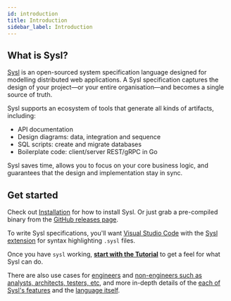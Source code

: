 ```yaml
---
id: introduction
title: Introduction
sidebar_label: Introduction
---
```


## What is Sysl?

[Sysl](https://github.com/anz-bank/sysl) is an open-sourced system specification language designed for modelling distributed web applications. A Sysl specification captures the design of your project—or your entire organisation—and becomes a single source of truth.

Sysl supports an ecosystem of tools that generate all kinds of artifacts, including:

- API documentation
- Design diagrams: data, integration and sequence
- SQL scripts: create and migrate databases
- Boilerplate code: client/server REST/gRPC in Go

Sysl saves time, allows you to focus on your core business logic, and guarantees that the design and implementation stay in sync.

## Get started

Check out [Installation](installation.md) for how to install Sysl. Or just grab a pre-compiled binary from the [GitHub releases page](https://github.com/anz-bank/sysl/releases).

To write Sysl specifications, you'll want [Visual Studio Code](https://code.visualstudio.com/) with the [Sysl extension](https://marketplace.visualstudio.com/items?itemName=ANZ-BANK.vscode-sysl) for syntax highlighting `.sysl` files.

Once you have `sysl` working, **[start with the Tutorial](tutorial.md)** to get a feel for what Sysl can do.

There are also use cases for [engineers](examples-dev.md) and [non-engineers such as analysts, architects, testers, etc](examples-nondev.md), and more in-depth details of the [each of Sysl's features](features.md) and the [language itself](lang-spec.md).
